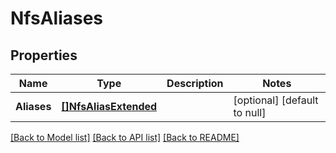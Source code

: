# NfsAliases

## Properties
Name | Type | Description | Notes
------------ | ------------- | ------------- | -------------
**Aliases** | [**[]NfsAliasExtended**](NfsAliasExtended.md) |  | [optional] [default to null]

[[Back to Model list]](../README.md#documentation-for-models) [[Back to API list]](../README.md#documentation-for-api-endpoints) [[Back to README]](../README.md)


